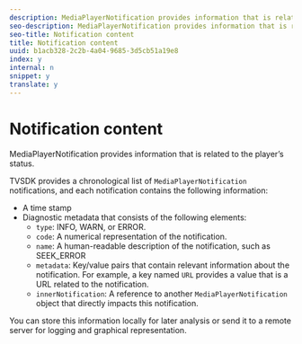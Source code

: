 ```yaml
---
description: MediaPlayerNotification provides information that is related to the player’s status.
seo-description: MediaPlayerNotification provides information that is related to the player’s status.
seo-title: Notification content
title: Notification content
uuid: b1acb328-2c2b-4a04-9685-3d5cb51a19e8
index: y
internal: n
snippet: y
translate: y
---
```


# Notification content

MediaPlayerNotification provides information that is related to the player’s status.

TVSDK provides a chronological list of `MediaPlayerNotification` notifications, and each notification contains the following information: 
* A time stamp
* Diagnostic metadata that consists of the following elements: 
    * `type`: INFO, WARN, or ERROR.    
    * `code`: A numerical representation of the notification.    
    * `name`: A human-readable description of the notification, such as SEEK_ERROR    
    * `metadata`: Key/value pairs that contain relevant information about the notification. For example, a key named `URL` provides a value that is a URL related to the notification.    
    * `innerNotification`: A reference to another `MediaPlayerNotification` object that directly impacts this notification.    
    
    





You can store this information locally for later analysis or send it to a remote server for logging and graphical representation. 
